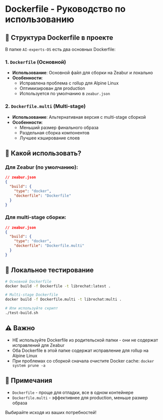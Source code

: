 # Dockerfile - Руководство по использованию

## 📁 Структура Dockerfile в проекте

В папке `AI-experts-OS` есть два основных Dockerfile:

### 1. `Dockerfile` (Основной)
- **Использование**: Основной файл для сборки на Zeabur и локально
- **Особенности**: 
  - Исправлена проблема с rollup для Alpine Linux
  - Оптимизирован для production
  - Используется по умолчанию в `zeabur.json`

### 2. `Dockerfile.multi` (Multi-stage)
- **Использование**: Альтернативная версия с multi-stage сборкой
- **Особенности**:
  - Меньший размер финального образа
  - Раздельная сборка компонентов
  - Лучшее кэширование слоев

## 🚀 Какой использовать?

### Для Zeabur (по умолчанию):
```json
// zeabur.json
{
  "build": {
    "type": "docker",
    "dockerfile": "Dockerfile"
  }
}
```

### Для multi-stage сборки:
```json
// zeabur.json
{
  "build": {
    "type": "docker",
    "dockerfile": "Dockerfile.multi"
  }
}
```

## 🔧 Локальное тестирование

```bash
# Основной Dockerfile
docker build -f Dockerfile -t librechat:latest .

# Multi-stage Dockerfile
docker build -f Dockerfile.multi -t librechat:multi .

# Или используйте скрипт
./test-build.sh
```

## ⚠️ Важно

- НЕ используйте Dockerfile из родительской папки - они не содержат исправлений для Zeabur
- Оба Dockerfile в этой папке содержат исправление для rollup на Alpine Linux
- При проблемах со сборкой сначала очистите Docker cache: `docker system prune -a`

## 📝 Примечания

- `Dockerfile` - проще для отладки, все в одном контейнере
- `Dockerfile.multi` - эффективнее для production, меньше размер образа

Выбирайте исходя из ваших потребностей! 